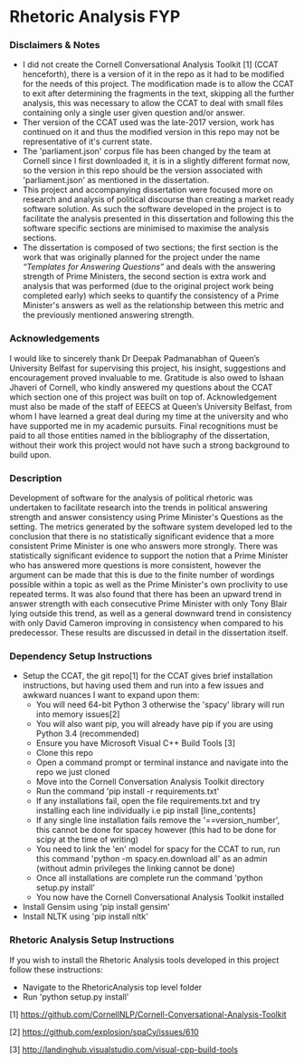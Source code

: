 # Rhetoric Analysis FYP

### Disclaimers & Notes
- I did not create the Cornell Conversational Analysis Toolkit [1] (CCAT henceforth), there is a version of it in the repo as it had to be modified for the needs of this project. The modification made is to allow the CCAT to exit after determining the fragments in the text, skipping all the further analysis, this was necessary to allow the CCAT to deal with small files containing only a single user given question and/or answer. 
- Ther version of the CCAT used was the late-2017 version, work has continued on it and thus the modified version in this repo may not be representative of it's current state. 
- The 'parliament.json' corpus file has been changed by the team at Cornell since I first downloaded it, it is in a slightly different format now, so the version in this repo should be the version associated with 'parliament.json' as mentioned in the dissertation.
- This project and accompanying dissertation were focused more on research and analysis of political discourse than creating a market ready software solution. As such the software developed in the project is to facilitate the analysis presented in this dissertation and following this the software specific sections are minimised to maximise the analysis sections. 
- The dissertation is composed of two sections; the first section is the work that was originally planned for the project under the name *“Templates for Answering Questions”* and deals with the answering strength of Prime Ministers, the second section is extra work and analysis that was performed (due to the original project work being completed early) which seeks to quantify the consistency of a Prime Minister's answers as well as the relationship between this metric and the previously mentioned answering strength.

### Acknowledgements
I would like to sincerely thank Dr Deepak Padmanabhan of Queen’s University Belfast for supervising this project, his insight, suggestions and encouragement proved invaluable to me. Gratitude is also owed to Ishaan Jhaveri of Cornell, who kindly answered my questions about the CCAT which section one of this project was built on top of. Acknowledgement must also be made of the staff of EEECS at Queen’s University Belfast, from whom I have learned a great deal during my time at the university and who have supported me in my academic pursuits. Final recognitions must be paid to all those entities named in the bibliography of the dissertation, without their work this project would not have such a strong background to build upon.

### Description
Development of software for the analysis of political rhetoric was undertaken to facilitate research into the trends in political answering strength and answer consistency using Prime Minister's Questions as the setting. The metrics generated by the software system developed led to the conclusion that there is no statistically significant evidence that a more consistent Prime Minister is one who answers more strongly. There was statistically significant evidence to support the notion that a Prime Minister who has answered more questions is more consistent, however the argument can be made that this is due to the finite number of wordings possible within a topic as well as the Prime Minister's own proclivity to use repeated terms. It was also found that there has been an upward trend in answer strength with each consecutive Prime Minister with only Tony Blair lying outside this trend, as well as a general downward trend in consistency with only David Cameron improving in consistency when compared to his predecessor. These results are discussed in detail in the dissertation itself. 

### Dependency Setup Instructions
- Setup the CCAT, the git repo[1] for the CCAT gives brief installation instructions, but having used them and run into a few issues and awkward nuances I want to expand upon them:
  - You will need 64-bit Python 3 otherwise the 'spacy' library will run into memory issues[2]
  - You will also want pip, you will already have pip if you are using Python 3.4 (recommended)
  - Ensure you have Microsoft Visual C++ Build Tools [3]
  - Clone this repo
  - Open a command prompt or terminal instance and navigate into the repo we just cloned
  - Move into the Cornell Conversation Analysis Toolkit directory
  - Run the command 'pip install -r requirements.txt'
  - If any installations fail, open the file requirements.txt and try installing each line individually i.e pip install [line_contents]
  - If any single line installation fails remove the '==version_number', this cannot be done for spacey however (this had to be done for scipy at the time of writing)
  - You need to link the 'en' model for spacy for the CCAT to run, run this command 'python -m spacy.en.download all' as an admin (without admin privileges the linking cannot be done)
  - Once all installations are complete run the command 'python setup.py install'
  - You now have the Cornell Conversational Analysis Toolkit installed
- Install Gensim using 'pip install gensim'
- Install NLTK using 'pip install nltk'


### Rhetoric Analysis Setup Instructions
If you wish to install the Rhetoric Analysis tools developed in this project follow these instructions:
- Navigate to the RhetoricAnalysis top level folder
- Run 'python setup.py install'


[1] https://github.com/CornellNLP/Cornell-Conversational-Analysis-Toolkit

[2] https://github.com/explosion/spaCy/issues/610

[3] http://landinghub.visualstudio.com/visual-cpp-build-tools